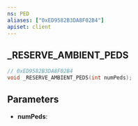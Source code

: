```yaml
---
ns: PED
aliases: ["0xED9582B3DA8F02B4"]
apiset: client
---
```

## _RESERVE_AMBIENT_PEDS

```c
// 0xED9582B3DA8F02B4
void _RESERVE_AMBIENT_PEDS(int numPeds);
```


## Parameters
* **numPeds**:



